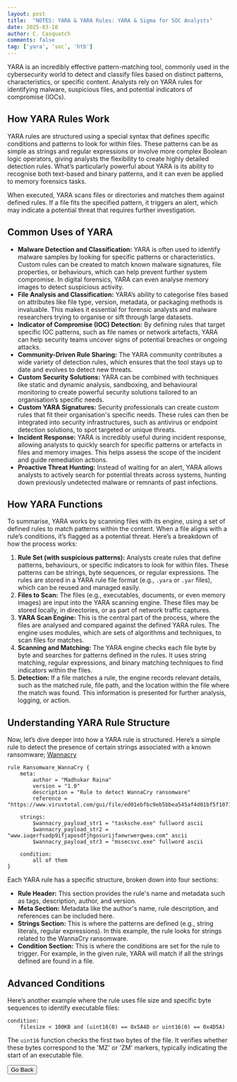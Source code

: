 ```yaml
---
layout: post
title:  "NOTES: YARA & YARA Rules: YARA & Sigma for SOC Analysts"
date: 2025-03-10
author: C. Casquatch
comments: false
tag: ['yara', ‘soc’, 'htb']
---
```



YARA is an incredibly effective pattern-matching tool, commonly used in the cybersecurity world to detect and classify files based on distinct patterns, characteristics, or specific content. Analysts rely on YARA rules for identifying malware, suspicious files, and potential indicators of compromise (IOCs).

How YARA Rules Work
-------------------

YARA rules are structured using a special syntax that defines specific conditions and patterns to look for within files. These patterns can be as simple as strings and regular expressions or involve more complex Boolean logic operators, giving analysts the flexibility to create highly detailed detection rules. What’s particularly powerful about YARA is its ability to recognise both text-based and binary patterns, and it can even be applied to memory forensics tasks.

When executed, YARA scans files or directories and matches them against defined rules. If a file fits the specified pattern, it triggers an alert, which may indicate a potential threat that requires further investigation.

Common Uses of YARA
-------------------

*   **Malware Detection and Classification:** YARA is often used to identify malware samples by looking for specific patterns or characteristics. Custom rules can be created to match known malware signatures, file properties, or behaviours, which can help prevent further system compromise. In digital forensics, YARA can even analyse memory images to detect suspicious activity.
*   **File Analysis and Classification:** YARA’s ability to categorise files based on attributes like file type, version, metadata, or packaging methods is invaluable. This makes it essential for forensic analysts and malware researchers trying to organise or sift through large datasets.
*   **Indicator of Compromise (IOC) Detection:** By defining rules that target specific IOC patterns, such as file names or network artefacts, YARA can help security teams uncover signs of potential breaches or ongoing attacks.
*   **Community-Driven Rule Sharing:** The YARA community contributes a wide variety of detection rules, which ensures that the tool stays up to date and evolves to detect new threats.
*   **Custom Security Solutions:** YARA can be combined with techniques like static and dynamic analysis, sandboxing, and behavioural monitoring to create powerful security solutions tailored to an organisation’s specific needs.
*   **Custom YARA Signatures:** Security professionals can create custom rules that fit their organisation's specific needs. These rules can then be integrated into security infrastructures, such as antivirus or endpoint detection solutions, to spot targeted or unique threats.
*   **Incident Response:** YARA is incredibly useful during incident response, allowing analysts to quickly search for specific patterns or artefacts in files and memory images. This helps assess the scope of the incident and guide remediation actions.
*   **Proactive Threat Hunting:** Instead of waiting for an alert, YARA allows analysts to actively search for potential threats across systems, hunting down previously undetected malware or remnants of past infections.

How YARA Functions
------------------

To summarise, YARA works by scanning files with its engine, using a set of defined rules to match patterns within the content. When a file aligns with a rule’s conditions, it’s flagged as a potential threat. Here’s a breakdown of how the process works:

1.  **Rule Set (with suspicious patterns):** Analysts create rules that define patterns, behaviours, or specific indicators to look for within files. These patterns can be strings, byte sequences, or regular expressions. The rules are stored in a YARA rule file format (e.g., `.yara` or `.yar` files), which can be reused and managed easily.
2.  **Files to Scan:** The files (e.g., executables, documents, or even memory images) are input into the YARA scanning engine. These files may be stored locally, in directories, or as part of network traffic captures.
3.  **YARA Scan Engine:** This is the central part of the process, where the files are analysed and compared against the defined YARA rules. The engine uses modules, which are sets of algorithms and techniques, to scan files for matches.
4.  **Scanning and Matching:** The YARA engine checks each file byte by byte and searches for patterns defined in the rules. It uses string matching, regular expressions, and binary matching techniques to find indicators within the files.
5.  **Detection:** If a file matches a rule, the engine records relevant details, such as the matched rule, file path, and the location within the file where the match was found. This information is presented for further analysis, logging, or action.

Understanding YARA Rule Structure
---------------------------------

Now, let’s dive deeper into how a YARA rule is structured. Here’s a simple rule to detect the presence of certain strings associated with a known ransomware; [Wannacry](https://www.mandiant.com/resources/blog/wannacry-malware-profile)

    
    rule Ransomware_WannaCry {
        meta:
            author = "Madhukar Raina"
            version = "1.0"
            description = "Rule to detect WannaCry ransomware"
            reference = "https://www.virustotal.com/gui/file/ed01ebfbc9eb5bbea545af4d01bf5f1071661840480439c6e5babe8e080e41aa/behavior"
        
        strings:
            $wannacry_payload_str1 = "tasksche.exe" fullword ascii
            $wannacry_payload_str2 = "www.iuqerfsodp9ifjaposdfjhgosurijfaewrwergwea.com" ascii
            $wannacry_payload_str3 = "mssecsvc.exe" fullword ascii
        
        condition:
            all of them
    }
        

Each YARA rule has a specific structure, broken down into four sections:

*   **Rule Header:** This section provides the rule's name and metadata such as tags, description, author, and version.
*   **Meta Section:** Metadata like the author's name, rule description, and references can be included here.
*   **Strings Section:** This is where the patterns are defined (e.g., string literals, regular expressions). In this example, the rule looks for strings related to the WannaCry ransomware.
*   **Condition Section:** This is where the conditions are set for the rule to trigger. For example, in the given rule, YARA will match if all the strings defined are found in a file.

Advanced Conditions
-------------------

Here’s another example where the rule uses file size and specific byte sequences to identify executable files:

    
    condition:
        filesize < 100KB and (uint16(0) == 0x5A4D or uint16(0) == 0x4D5A)
        

The `uint16` function checks the first two bytes of the file. It verifies whether these bytes correspond to the 'MZ' or 'ZM' markers, typically indicating the start of an executable file.

<button onclick="history.back()">Go Back</button>
